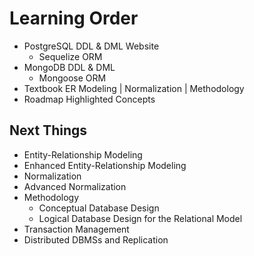 # Learning Order
- PostgreSQL DDL & DML Website
  - Sequelize ORM
- MongoDB DDL & DML
  - Mongoose ORM
- Textbook ER Modeling | Normalization | Methodology
- Roadmap Highlighted Concepts

## Next Things
- Entity-Relationship Modeling
- Enhanced Entity-Relationship Modeling
- Normalization
- Advanced Normalization
- Methodology
  - Conceptual Database Design
  - Logical Database Design for the Relational Model
- Transaction Management
- Distributed DBMSs and Replication